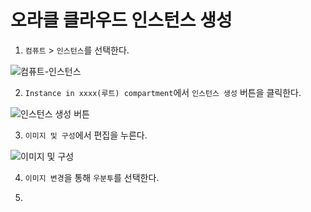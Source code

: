 # 오라클 클라우드 인스턴스 생성

1. `컴퓨트` > `인스턴스`를 선택한다.

![컴퓨트-인스턴스](/images/63/d0/63d0834c488b9821df7635b33aa61b07e76a6cedfe6555bbdbe58229dfd4c8be.png)


2. `Instance in xxxx(루트) compartment`에서 `인스턴스 생성` 버튼을 클릭한다.

![인스턴스 생성 버튼](/images/71/84/7184c5644c13afc10099d578763d609e115e7e37162e439d46c409c303cf3566.png)

3. `이미지 및 구성`에서 편집을 누른다.

![이미지 및 구성](/images/2d/06/2d065d13bb70644a4d71b2aa2b8e628bf6fa0e051b085774bd490cc0a62d8019.png)

4. `이미지 변경`을 통해 `우분투`를 선택한다.

5. 